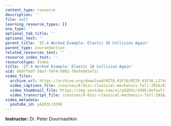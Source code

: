 ```yaml
---
content_type: resource
description: ''
file: null
learning_resource_types: []
ocw_type: ''
optional_tab_title: ''
optional_text: ''
parent_title: '27.4 Worked Example: Elastic 1D Collision Again'
parent_type: CourseSection
related_resources_text: ''
resource_index_text: ''
resourcetype: Video
title: '27.4 Worked Example: Elastic 1D Collision Again'
uid: 6b07fadf-58af-f074-5802-70afede5a71c
video_files:
  archive_url: https://archive.org/download/MIT8.01F16/MIT8_01F16_L27v04_360p.mp4
  video_captions_file: /courses/8-01sc-classical-mechanics-fall-2016/62e82f3b08105cc4b192e68805c2b6e3_yA203Lrd39E.vtt
  video_thumbnail_file: https://img.youtube.com/vi/yA203Lrd39E/default.jpg
  video_transcript_file: /courses/8-01sc-classical-mechanics-fall-2016/c4734b8b98ecde9d1fab678ebffda4b5_yA203Lrd39E.pdf
video_metadata:
  youtube_id: yA203Lrd39E
---
```


**Instructor:** Dr. Peter Dourmashkin